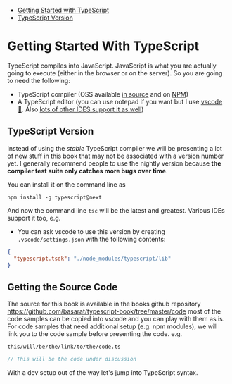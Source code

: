 * [Getting Started with TypeScript](#getting-started-with-typescript)
* [TypeScript Version](#typescript-version)

# Getting Started With TypeScript

TypeScript compiles into JavaScript. JavaScript is what you are actually going to execute (either in the browser or on the server). So you are going to need the following:

* TypeScript compiler (OSS available [in source](https://github.com/Microsoft/TypeScript/) and on [NPM](https://www.npmjs.com/package/typescript))
* A TypeScript editor (you can use notepad if you want but I use [vscode 🌹](https://code.visualstudio.com/). Also [lots of other IDES support it as well]( https://github.com/Microsoft/TypeScript/wiki/TypeScript-Editor-Support))


## TypeScript Version

Instead of using the *stable* TypeScript compiler we will be presenting a lot of new stuff in this book that may not be associated with a version number yet. I generally recommend people to use the nightly version because **the compiler test suite only catches more bugs over time**.

You can install it on the command line as

```
npm install -g typescript@next
```

And now the command line `tsc` will be the latest and greatest. Various IDEs support it too, e.g.

* You can ask vscode to use this version by creating `.vscode/settings.json` with the following contents:

```json
{
  "typescript.tsdk": "./node_modules/typescript/lib"
}
```

## Getting the Source Code
The source for this book is available in the books github repository https://github.com/basarat/typescript-book/tree/master/code most of the code samples can be copied into vscode and you can play with them as is. For code samples that need additional setup (e.g. npm modules), we will link you to the code sample before presenting the code. e.g.

`this/will/be/the/link/to/the/code.ts`
```ts
// This will be the code under discussion
```

With a dev setup out of the way let's jump into TypeScript syntax.
